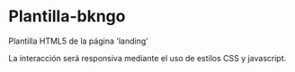 # Plantilla-bkngo

Plantilla HTML5 de la página 'landing'

La interacción será responsiva mediante el uso de estilos CSS y javascript.

